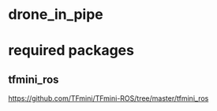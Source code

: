 # drone_in_pipe

# required packages
## tfmini_ros
https://github.com/TFmini/TFmini-ROS/tree/master/tfmini_ros
